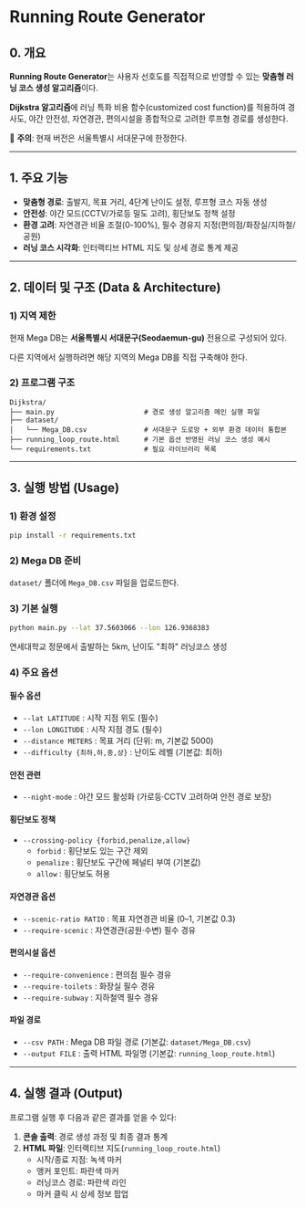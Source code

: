 # Running Route Generator

## 0. 개요

**Running Route Generator**는 사용자 선호도를 직접적으로 반영할 수 있는 **맞춤형 러닝 코스 생성 알고리즘**이다.

**Dijkstra 알고리즘**에 러닝 특화 비용 함수(customized cost function)를 적용하여 경사도, 야간 안전성, 자연경관, 편의시설을 종합적으로 고려한 루프형 경로를 생성한다.

📍 **주의**: 현재 버전은 서울특별시 서대문구에 한정한다.

---

## 1. 주요 기능

- **맞춤형 경로**: 출발지, 목표 거리, 4단계 난이도 설정, 루프형 코스 자동 생성
- **안전성**: 야간 모드(CCTV/가로등 밀도 고려), 횡단보도 정책 설정
- **환경 고려**: 자연경관 비율 조절(0-100%), 필수 경유지 지정(편의점/화장실/지하철/공원)
- **러닝 코스 시각화**: 인터랙티브 HTML 지도 및 상세 경로 통계 제공

---

## 2. 데이터 및 구조 (Data & Architecture)

### 1) 지역 제한

현재 Mega DB는 **서울특별시 서대문구(Seodaemun-gu)** 전용으로 구성되어 있다.

다른 지역에서 실행하려면 해당 지역의 Mega DB를 직접 구축해야 한다.

### 2) 프로그램 구조

```
Dijkstra/
├── main.py                      # 경로 생성 알고리즘 메인 실행 파일
├── dataset/
│   └── Mega_DB.csv              # 서대문구 도로망 + 외부 환경 데이터 통합본
├── running_loop_route.html      # 기본 옵션 반영된 러닝 코스 생성 예시
└── requirements.txt             # 필요 라이브러리 목록
```

---

## 3. 실행 방법 (Usage)

### 1) 환경 설정

```bash
pip install -r requirements.txt
```

### 2) Mega DB 준비

`dataset/` 폴더에 `Mega_DB.csv` 파일을 업로드한다.

### 3) 기본 실행

```bash
python main.py --lat 37.5603066 --lon 126.9368383
```

연세대학교 정문에서 출발하는 5km, 난이도 "최하" 러닝코스 생성

### 4) 주요 옵션

#### 필수 옵션

- `--lat LATITUDE` : 시작 지점 위도 (필수)
- `--lon LONGITUDE` : 시작 지점 경도 (필수)
- `--distance METERS` : 목표 거리 (단위: m, 기본값 5000)
- `--difficulty {최하,하,중,상}` : 난이도 레벨 (기본값: 최하)

#### 안전 관련

- `--night-mode` : 야간 모드 활성화 (가로등·CCTV 고려하여 안전 경로 보장)

#### 횡단보도 정책

- `--crossing-policy {forbid,penalize,allow}`
  - `forbid` : 횡단보도 있는 구간 제외
  - `penalize` : 횡단보도 구간에 페널티 부여 (기본값)
  - `allow` : 횡단보도 허용

#### 자연경관 옵션

- `--scenic-ratio RATIO` : 목표 자연경관 비율 (0–1, 기본값 0.3)
- `--require-scenic` : 자연경관(공원·수변) 필수 경유

#### 편의시설 옵션

- `--require-convenience` : 편의점 필수 경유
- `--require-toilets` : 화장실 필수 경유
- `--require-subway` : 지하철역 필수 경유

#### 파일 경로

- `--csv PATH` : Mega DB 파일 경로 (기본값: `dataset/Mega_DB.csv`)
- `--output FILE` : 출력 HTML 파일명 (기본값: `running_loop_route.html`)

---

## 4. 실행 결과 (Output)

프로그램 실행 후 다음과 같은 결과를 얻을 수 있다:

1. **콘솔 출력**: 경로 생성 과정 및 최종 결과 통계
2. **HTML 파일**: 인터랙티브 지도(`running_loop_route.html`)
   - 시작/종료 지점: 녹색 마커
   - 앵커 포인트: 파란색 마커
   - 러닝코스 경로: 파란색 라인
   - 마커 클릭 시 상세 정보 팝업
